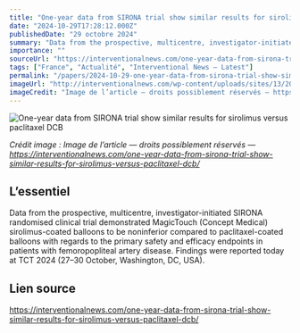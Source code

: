 ```yaml
---
title: "One-year data from SIRONA trial show similar results for sirolimus versus paclitaxel DCB"
date: "2024-10-29T17:28:12.000Z"
publishedDate: "29 octobre 2024"
summary: "Data from the prospective, multicentre, investigator-initiated SIRONA randomised clinical trial demonstrated MagicTouch (Concept Medical) sirolimus-coated balloons to be noninferior compared to paclitaxel-coated balloons with regards to the primary safety and efficacy endpoints in patients with femoropopliteal artery disease. Findings were reported today at TCT 2024 (27–30 October, Washington, DC, USA)."
importance: ""
sourceUrl: "https://interventionalnews.com/one-year-data-from-sirona-trial-show-similar-results-for-sirolimus-versus-paclitaxel-dcb/"
tags: ["France", "Actualité", "Interventional News — Latest"]
permalink: "/papers/2024-10-29-one-year-data-from-sirona-trial-show-similar-results-for-sirolimus-versus-paclitaxel-dcb"
imageUrl: "http://interventionalnews.com/wp-content/uploads/sites/13/2024/10/IMG_2323-1.jpg"
imageCredit: "Image de l’article — droits possiblement réservés — https://interventionalnews.com/one-year-data-from-sirona-trial-show-similar-results-for-sirolimus-versus-paclitaxel-dcb/"
---
```


![One-year data from SIRONA trial show similar results for sirolimus versus paclitaxel DCB](http://interventionalnews.com/wp-content/uploads/sites/13/2024/10/IMG_2323-1.jpg)

*Crédit image : Image de l’article — droits possiblement réservés — https://interventionalnews.com/one-year-data-from-sirona-trial-show-similar-results-for-sirolimus-versus-paclitaxel-dcb/*

## L’essentiel

Data from the prospective, multicentre, investigator-initiated SIRONA randomised clinical trial demonstrated MagicTouch (Concept Medical) sirolimus-coated balloons to be noninferior compared to paclitaxel-coated balloons with regards to the primary safety and efficacy endpoints in patients with femoropopliteal artery disease. Findings were reported today at TCT 2024 (27–30 October, Washington, DC, USA).

## Lien source

https://interventionalnews.com/one-year-data-from-sirona-trial-show-similar-results-for-sirolimus-versus-paclitaxel-dcb/
